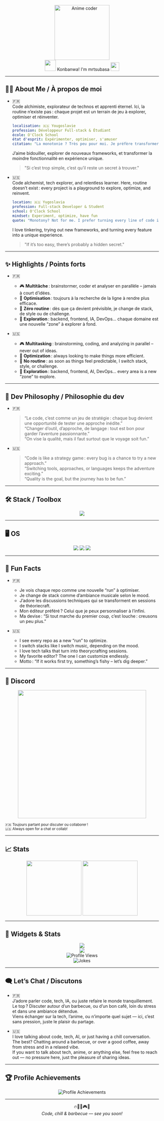 <div align="center">
   <img src="https://media.giphy.com/media/DXJftE7hSlEt2/giphy.gif" width="180" alt="Anime coder"/>
   <br>
    <img src="https://em-content.zobj.net/source/animated-noto-color-emoji/356/ninja_1f977.gif" width="36"/> Konbanwa! I'm mrtsubasa <img src="https://em-content.zobj.net/source/animated-noto-color-emoji/356/sparkles_2728.gif" width="28"/>
</div>

---

## 🧑‍💻 About Me / À propos de moi

- 🇫🇷  
  Code alchimiste, explorateur de technos et apprenti éternel. Ici, la routine n’existe pas : chaque projet est un terrain de jeu à explorer, optimiser et réinventer.  
  ```yaml
  localisation: 🇷🇸 Yougoslavie
  profession: Développeur Full-stack & Étudiant
  école: O'Clock School
  état d'esprit: Expérimenter, optimiser, s'amuser
  citation: "La monotonie ? Très peu pour moi. Je préfère transformer chaque ligne de code en mini-challenge."
  ```
  J’aime bidouiller, explorer de nouveaux frameworks, et transformer la moindre fonctionnalité en expérience unique.  
  > "Si c’est trop simple, c’est qu’il reste un secret à trouver."

- 🇺🇸  
  Code alchemist, tech explorer, and relentless learner. Here, routine doesn’t exist : every project is a playground to explore, optimize, and reinvent.  
  ```yaml
  location: 🇷🇸 Yugoslavia
  profession: Full-stack Developer & Student
  school: O'Clock School
  mindset: Experiment, optimize, have fun
  quote: "Monotony? Not for me. I prefer turning every line of code into a mini-challenge."
  ```
  I love tinkering, trying out new frameworks, and turning every feature into a unique experience.  
  > "If it’s too easy, there’s probably a hidden secret."

---

## ✨ Highlights / Points forts

- 🇫🇷  
  - 🎮 **Multitâche** : brainstormer, coder et analyser en parallèle – jamais à court d’idées.  
  - 🧬 **Optimisation** : toujours à la recherche de la ligne à rendre plus efficace.  
  - 🥱 **Zéro routine** : dès que ça devient prévisible, je change de stack, de style ou de challenge.  
  - 🧩 **Exploration** : backend, frontend, IA, DevOps… chaque domaine est une nouvelle “zone” à explorer à fond.

- 🇺🇸  
  - 🎮 **Multitasking** : brainstorming, coding, and analyzing in parallel – never out of ideas.  
  - 🧬 **Optimization** : always looking to make things more efficient.  
  - 🥱 **No routine** : as soon as things feel predictable, I switch stack, style, or challenge.  
  - 🧩 **Exploration** : backend, frontend, AI, DevOps… every area is a new “zone” to explore.

---

## 🧠 Dev Philosophy / Philosophie du dev

- 🇫🇷  
  > “Le code, c’est comme un jeu de stratégie : chaque bug devient une opportunité de tester une approche inédite.”  
  > “Changer d’outil, d’approche, de langage : tout est bon pour garder l’aventure passionnante.”  
  > “On vise la qualité, mais il faut surtout que le voyage soit fun.”

- 🇺🇸  
  > “Code is like a strategy game : every bug is a chance to try a new approach.”  
  > “Switching tools, approaches, or languages keeps the adventure exciting.”  
  > “Quality is the goal, but the journey has to be fun.”

---

## 🛠️ Stack / Toolbox

<p align="center">
  <img src="https://skillicons.dev/icons?i=go,js,ts,html,css,react,nextjs,angular,php,symfony,tailwind,bootstrap,jquery,nodejs,bun,deno,laravel,mysql,postgres,mongodb,prisma,sequelize,python,docker,git" />
</p>

---

## 🖥️ OS

<p align="center">
  <img src="https://img.shields.io/badge/NixOS-5277C3?style=for-the-badge&logo=NixOS&logoColor=white"/>
  <img src="https://img.shields.io/badge/Arch%20Linux-1793D1?style=for-the-badge&logo=arch-linux&logoColor=white"/>
  <img src="https://img.shields.io/badge/Windows-0078D6?style=for-the-badge&logo=windows&logoColor=white"/>
</p>

---

## 🤩 Fun Facts

- 🇫🇷  
  - Je vois chaque repo comme une nouvelle “run” à optimiser.  
  - Je change de stack comme d’ambiance musicale selon le mood.  
  - J’adore les discussions techniques qui se transforment en sessions de théoriecraft.  
  - Mon éditeur préféré ? Celui que je peux personnaliser à l’infini.  
  - Ma devise : “Si tout marche du premier coup, c’est louche : creusons un peu plus.”

- 🇺🇸  
  - I see every repo as a new “run” to optimize.  
  - I switch stacks like I switch music, depending on the mood.  
  - I love tech talks that turn into theorycrafting sessions.  
  - My favorite editor? The one I can customize endlessly.  
  - Motto : “If it works first try, something’s fishy – let’s dig deeper.”

---

## 📡 Discord

<p align="center">
  <img src="https://lanyard.cnrad.dev/api/1072553881134972970?showDisplayName=true&hideActivity=true&theme=dark" width="420"/>
</p>
<sup align="center">
  🇫🇷 Toujours partant pour discuter ou collaborer !<br>🇺🇸 Always open for a chat or collab!
</sup>

---

## 📈 Stats

<p align="center">
  <img height="180em" src="https://github-readme-stats-eight-theta.vercel.app/api?username=mrtsubasa&show_icons=true&theme=algolia&include_all_commits=true&count_private=true"/>
  <img height="180em" src="https://github-readme-stats-eight-theta.vercel.app/api/top-langs/?username=mrtsubasa&layout=compact&langs_count=8&theme=algolia"/>
</p>

---

## 🎯 Widgets & Stats

<p align="center">
  <img src="https://streak-stats.demolab.com/?user=mrtsubasa&theme=algolia&hide_border=true"/><br>
  <img src="https://github-profile-trophy.vercel.app/?username=mrtsubasa&theme=algolia&no-frame=true&no-bg=true&margin-w=10" /><br>
  <img src="https://komarev.com/ghpvc/?username=mrtsubasa&color=9d4edd&style=flat-square" alt="Profile Views" /><br>
  <img src="https://readme-jokes.vercel.app/api?hideBorder&theme=algolia" alt="Jokes"/><br>
</p>

---

## 🗨️ Let’s Chat / Discutons

- 🇫🇷  
  J’adore parler code, tech, IA, ou juste refaire le monde tranquillement. Le top ? Discuter autour d’un barbecue, ou d’un bon café, loin du stress et dans une ambiance détendue.  
  Viens échanger sur la tech, l’anime, ou n’importe quel sujet — ici, c’est sans pression, juste le plaisir du partage.

- 🇺🇸  
  I love talking about code, tech, AI, or just having a chill conversation. The best? Chatting around a barbecue, or over a good coffee, away from stress and in a relaxed vibe.  
  If you want to talk about tech, anime, or anything else, feel free to reach out — no pressure here, just the pleasure of sharing ideas.

---

## 🏆 Profile Achievements

<p align="center">
  <img src="https://github-profile-achievements.vercel.app/api/achievements?username=mrtsubasa&theme=algolia&row=2" alt="Profile Achievements" />
</p>

---

<p align="center">
  🔥🐉🐧🎮🍖<br>
  <i>Code, chill & barbecue — see you soon!<br></i>
</p>
